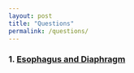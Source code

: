 ```yaml
---
layout: post
title: "Questions"
permalink: /questions/
---
```


### 1. [Esophagus and Diaphragm](./esophagus-diaphragm)